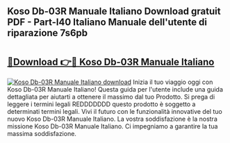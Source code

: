 ## Koso Db-03R Manuale Italiano Download gratuit PDF - Part-l40 Italiano Manuale dell'utente di riparazione 7s6pb

# <h2><a href="http://dfb8vq.blite.top/?on=Koso+Db-03R+Manuale+Italiano">🔗Download 👉🔴 Koso Db-03R Manuale Italiano</a></h2>

[![Koso Db-03R Manuale Italiano download](https://i.imgur.com/lujVjoI.png)](http://dfb8vq.blite.top/?on=Koso+Db-03R+Manuale+Italiano)
Inizia il tuo viaggio oggi con Koso Db-03R Manuale Italiano! Questa guida per l'utente include una guida dettagliata per aiutarti a ottenere il massimo dal tuo Prodotto. Si prega di leggere i termini legali REDDDDDDD questo prodotto è soggetto a determinati termini legali. Vivi il futuro con le funzionalità innovative del tuo nuovo Koso Db-03R Manuale Italiano. La vostra soddisfazione è la nostra missione Koso Db-03R Manuale Italiano. Ci impegniamo a garantire la tua massima soddisfazione.
